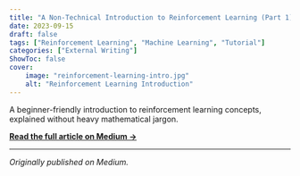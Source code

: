 ```yaml
---
title: "A Non-Technical Introduction to Reinforcement Learning (Part 1)"
date: 2023-09-15
draft: false
tags: ["Reinforcement Learning", "Machine Learning", "Tutorial"]
categories: ["External Writing"]
ShowToc: false
cover:
    image: "reinforcement-learning-intro.jpg"
    alt: "Reinforcement Learning Introduction"
---
```


A beginner-friendly introduction to reinforcement learning concepts, explained without heavy mathematical jargon.

[**Read the full article on Medium →**](https://medium.com/@ug2409/a-non-technical-introduction-to-reinforcement-learning-part-1-62373183b2bc)

---

*Originally published on Medium.*
